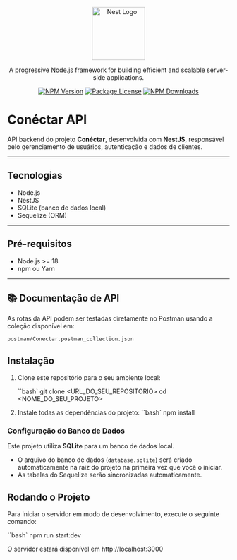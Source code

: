 <p align="center">
  <a href="http://nestjs.com/" target="blank"><img src="https://nestjs.com/img/logo-small.svg" width="120" alt="Nest Logo" /></a>
</p>
<p align="center">A progressive <a href="http://nodejs.org" target="_blank">Node.js</a> framework for building efficient and scalable server-side applications.</p>
<p align="center">
  <a href="https://www.npmjs.com/~nestjscore" target="_blank"><img src="https://img.shields.io/npm/v/@nestjs/core.svg" alt="NPM Version" /></a>
  <a href="https://www.npmjs.com/~nestjscore" target="_blank"><img src="https://img.shields.io/npm/l/@nestjs/core.svg" alt="Package License" /></a>
  <a href="https://www.npmjs.com/~nestjscore" target="_blank"><img src="https://img.shields.io/npm/dm/@nestjs/common.svg" alt="NPM Downloads" /></a>
</p>

# Conéctar API

API backend do projeto **Conéctar**, desenvolvida com **NestJS**, responsável pelo gerenciamento de usuários, autenticação e dados de clientes.

---

## Tecnologias

- Node.js
- NestJS
- SQLite (banco de dados local)
- Sequelize (ORM)

---

## Pré-requisitos

- Node.js >= 18
- npm ou Yarn

---

## 📚 Documentação de API

As rotas da API podem ser testadas diretamente no Postman usando a coleção disponível em:

`postman/Conectar.postman_collection.json`

## Instalação

1. Clone este repositório para o seu ambiente local:

   ``bash`
   git clone <URL_DO_SEU_REPOSITORIO>
   cd <NOME_DO_SEU_PROJETO>

2. Instale todas as dependências do projeto:
   ``bash`
   npm install

### Configuração do Banco de Dados

Este projeto utiliza **SQLite** para um banco de dados local.

- O arquivo do banco de dados (`database.sqlite`) será criado automaticamente na raiz do projeto na primeira vez que você o iniciar.
- As tabelas do Sequelize serão sincronizadas automaticamente.

## Rodando o Projeto

Para iniciar o servidor em modo de desenvolvimento, execute o seguinte comando:

``bash`
npm run start:dev

O servidor estará disponível em http://localhost:3000
